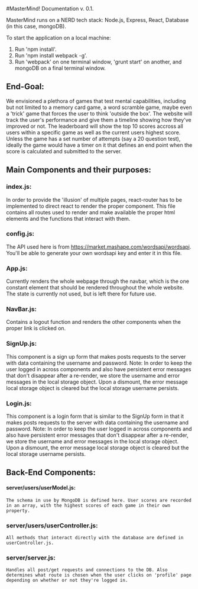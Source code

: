 #MasterMind! Documentation v. 0.1.


MasterMind runs on a NERD tech stack:
Node.js, Express, React, Database (in this case, mongoDB).



To start the application on a local machine:

1. Run 'npm install'.
2. Run 'npm install webpack -g'.
3. Run 'webpack' on one terminal window, 'grunt start' on another, and mongoDB on a final terminal window.



## End-Goal: ##

We envisioned a plethora of games that test mental capabilities, including but not limited to a memory card game, a word scramble game, maybe even a 'trick' game that forces the user to think 'outside the box'. The website will track the user's performance and give them a timeline showing how they've improved or not. The leaderboard will show the top 10 scores accross all users within a specific game as well as the current users highest score. Unless the game has a set number of attempts (say a 20 question test), ideally the game would have a timer on it that defines an end point when the score is calculated and submitted to the server.



## Main Components and their purposes: ##

 ### index.js: ###
  In order to provide the 'illusion' of multiple pages, react-router has to be implemented to direct react to render the proper component. This file contains all routes used to render and make available the proper html elements and the functions that interact with them.

 ### config.js: ###
  The API used here is from https://market.mashape.com/wordsapi/wordsapi. You'll be able to generate your own wordsapi key and enter it in this file.

 ### App.js: ###
  Currently renders the whole webpage through the navbar, which is the one constant element that should be rendered throughout the whole website. The state is currently not used, but is left there for future use.

 ### NavBar.js: ###
  Contains a logout function and renders the other components when the proper link is clicked on.

  ### SignUp.js: ###
  This component is a sign up form that makes posts requests to the server with data containing the username and password.
  Note: In order to keep the user logged in across components and also have persistent error messages that don't disappear after a re-render, we store the username and error messages in the local storage object. Upon a dismount, the error message local storage object is cleared but the local storage username persists.

  ### Login.js: ###
  This component is a login form that is similar to the SignUp form in that it makes posts requests to the server with data containing the username and password.
  Note: In order to keep the user logged in across components and also have persistent error messages that don't disappear after a re-render, we store the username and error messages in the local storage object. Upon a dismount, the error message local storage object is cleared but the local storage username persists.

## Back-End Components: ##

  #### server/users/userModel.js: ###
    The schema in use by MongoDB is defined here. User scores are recorded in an array, with the highest scores of each game in their own property.

  ### server/users/userController.js: ###
    All methods that interact directly with the database are defined in userController.js.

  ### server/server.js: ###
    Handles all post/get requests and connections to the DB. Also determines what route is chosen when the user clicks on 'profile' page depending on whether or not they're logged in.

